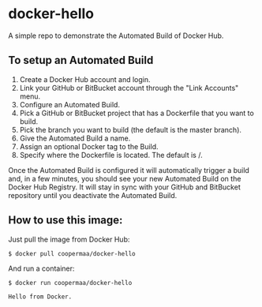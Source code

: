 # docker-hello

A simple repo to demonstrate the Automated Build of Docker Hub.

## To setup an Automated Build

1. Create a Docker Hub account and login.
2. Link your GitHub or BitBucket account through the "Link Accounts" menu.
3. Configure an Automated Build.
4. Pick a GitHub or BitBucket project that has a Dockerfile that you want to build.
5. Pick the branch you want to build (the default is the master branch).
6. Give the Automated Build a name.
7. Assign an optional Docker tag to the Build.
8. Specify where the Dockerfile is located. The default is /.

Once the Automated Build is configured it will automatically trigger a build and,
 in a few minutes, you should see your new Automated Build on the Docker Hub Registry.
 It will stay in sync with your GitHub and BitBucket repository until you deactivate
 the Automated Build.

## How to use this image:

Just pull the image from Docker Hub:

    $ docker pull coopermaa/docker-hello

And run a container:

    $ docker run coopermaa/docker-hello

    Hello from Docker.